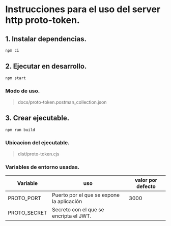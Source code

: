 # Instrucciones para el uso del server http proto-token.

## 1. Instalar dependencias.

```bash
npm ci
```

## 2. Ejecutar en desarrollo.

```bash
npm start
```

### Modo de uso.

> docs/proto-token.postman_collection.json

## 3. Crear ejecutable.

```bash
npm run build
```

### Ubicacion del ejecutable.

> dist/proto-token.cjs

### Variables de entorno usadas.

| Variable     | uso                                       | valor por defecto |
| ------------ | ----------------------------------------- | ----------------- |
| PROTO_PORT   | Puerto por el que se expone la aplicación | 3000              |
| PROTO_SECRET | Secreto con el que se encripta el JWT.    |                   |
